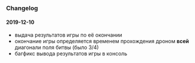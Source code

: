 ### Changelog

#### 2019-12-10
* выдача результатов игры по её окончании
* окончание игры определяется временем прохождения дроном **всей** диагонали поля битвы (было 3/4)
* багфикс вывода результатов игры в консоль

